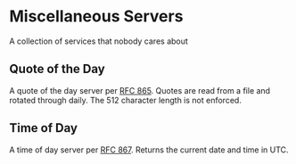 # Miscellaneous Servers

A collection of services that nobody cares about

## Quote of the Day

A quote of the day server per [RFC 865][rfc-865].  Quotes are read from a file
and rotated through daily.  The 512 character length is not enforced.

## Time of Day

A time of day server per [RFC 867][rfc-867].  Returns the current date and time
in UTC.

[rfc-865]: http://tools.ietf.org/html/rfc865
[rfc-867]: http://tools.ietf.org/html/rfc867

